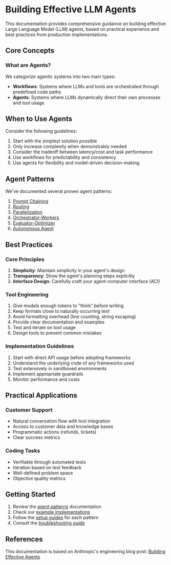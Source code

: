 # Building Effective LLM Agents

This documentation provides comprehensive guidance on building effective Large Language Model (LLM) agents, based on practical experience and best practices from production implementations.

## Core Concepts

### What are Agents?

We categorize agentic systems into two main types:

- **Workflows**: Systems where LLMs and tools are orchestrated through predefined code paths
- **Agents**: Systems where LLMs dynamically direct their own processes and tool usage

## When to Use Agents

Consider the following guidelines:

1. Start with the simplest solution possible
2. Only increase complexity when demonstrably needed
3. Consider the tradeoff between latency/cost and task performance
4. Use workflows for predictability and consistency
5. Use agents for flexibility and model-driven decision-making

## Agent Patterns

We've documented several proven agent patterns:

1. [Prompt Chaining](patterns/prompt-chaining.md)
2. [Routing](patterns/routing.md)
3. [Parallelization](patterns/parallelization.md)
4. [Orchestrator-Workers](patterns/orchestrator-workers.md)
5. [Evaluator-Optimizer](patterns/evaluator-optimizer.md)
6. [Autonomous Agent](patterns/autonomous-agent.md)

## Best Practices

### Core Principles

1. **Simplicity**: Maintain simplicity in your agent's design
2. **Transparency**: Show the agent's planning steps explicitly
3. **Interface Design**: Carefully craft your agent-computer interface (ACI)

### Tool Engineering

1. Give models enough tokens to "think" before writing
2. Keep formats close to naturally occurring text
3. Avoid formatting overhead (line counting, string escaping)
4. Provide clear documentation and examples
5. Test and iterate on tool usage
6. Design tools to prevent common mistakes

### Implementation Guidelines

1. Start with direct API usage before adopting frameworks
2. Understand the underlying code of any frameworks used
3. Test extensively in sandboxed environments
4. Implement appropriate guardrails
5. Monitor performance and costs

## Practical Applications

### Customer Support
- Natural conversation flow with tool integration
- Access to customer data and knowledge bases
- Programmatic actions (refunds, tickets)
- Clear success metrics

### Coding Tasks
- Verifiable through automated tests
- Iteration based on test feedback
- Well-defined problem space
- Objective quality metrics

## Getting Started

1. Review the [agent patterns](patterns/) documentation
2. Check our [example implementations](../agents/)
3. Follow the [setup guides](setup/) for each pattern
4. Consult the [troubleshooting guide](troubleshooting.md)

## References

This documentation is based on Anthropic's engineering blog post: [Building Effective Agents](https://www.anthropic.com/engineering/building-effective-agents) 